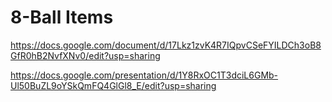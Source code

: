 # 8-Ball Items

https://docs.google.com/document/d/17Lkz1zvK4R7IQpvCSeFYILDCh3oB8GfR0hB2NvfXNv0/edit?usp=sharing

https://docs.google.com/presentation/d/1Y8RxOC1T3dciL6GMb-Ul50BuZL9oYSkQmFQ4GlGl8_E/edit?usp=sharing
